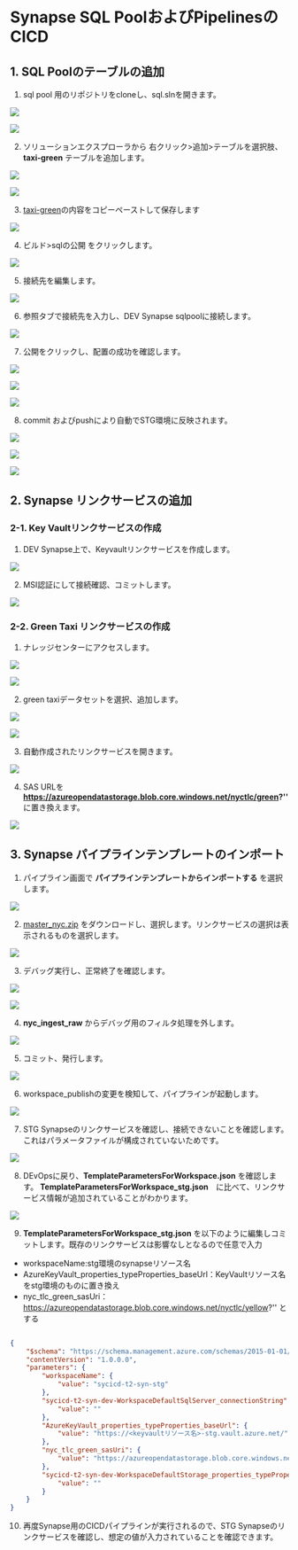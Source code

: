 # Synapse SQL PoolおよびPipelinesのCICD

## 1. SQL Poolのテーブルの追加

1. sql pool 用のリポジトリをcloneし、sql.slnを開きます。

![](.image/2022-05-23-13-48-08.png)

![](.image/2022-05-23-13-48-55.png)

2. ソリューションエクスプローラから 右クリック>追加>テーブルを選択肢、 **taxi-green** テーブルを追加します。

![](.image/2022-05-23-13-50-25.png)

![](.image/2022-05-23-13-50-47.png)

3. [taxi-green](../sample/taxi-green.sql)の内容をコピーペーストして保存します

![](.image/2022-05-23-13-51-23.png)

4. ビルド>sqlの公開 をクリックします。

![](.image/2022-05-23-13-51-54.png)

5. 接続先を編集します。

![](.image/2022-05-23-13-53-04.png)

6. 参照タブで接続先を入力し、DEV Synapse sqlpoolに接続します。

![](.image/2022-05-23-13-57-02.png)


7. 公開をクリックし、配置の成功を確認します。

![](.image/2022-05-23-13-57-59.png)

![](.image/2022-05-23-14-05-20.png)

![](.image/2022-05-23-14-05-56.png)

8. commit およびpushにより自動でSTG環境に反映されます。 

![](.image/2022-05-23-14-06-31.png)

![](.image/2022-05-23-14-06-50.png)

![](.image/2022-05-23-14-13-53.png)


## 2. Synapse リンクサービスの追加

### 2-1. Key Vaultリンクサービスの作成

1. DEV Synapse上で、Keyvaultリンクサービスを作成します。

![](.image/2022-05-23-14-15-18.png)

2. MSI認証にして接続確認、コミットします。

![](.image/2022-05-23-14-16-26.png)

### 2-2. Green Taxi リンクサービスの作成

1. ナレッジセンターにアクセスします。

![](.image/2022-05-23-14-17-15.png)

![](.image/2022-05-23-14-18-09.png)

2. green taxiデータセットを選択、追加します。

![](.image/2022-05-23-14-18-36.png)

![](.image/2022-05-23-14-18-51.png)

3. 自動作成されたリンクサービスを開きます。

![](.image/2022-05-23-14-19-42.png)

4. SAS URLを **https://azureopendatastorage.blob.core.windows.net/nyctlc/green?''** に置き換えます。

![](.image/2022-05-23-14-23-50.png)

## 3. Synapse パイプラインテンプレートのインポート

1. パイプライン画面で **パイプラインテンプレートからインポートする** を選択します。

![](.image/2022-05-23-14-25-04.png)

2. [master_nyc.zip](../sample/master_nyc.zip) をダウンロードし、選択します。リンクサービスの選択は表示されるものを選択します。

![](.image/2022-05-23-14-27-11.png)

3. デバッグ実行し、正常終了を確認します。

![](.image/2022-05-23-14-27-42.png)

![](.image/2022-05-23-15-53-32.png)

4. **nyc_ingest_raw** からデバッグ用のフィルタ処理を外します。

![](.image/2022-05-23-15-54-25.png)

5. コミット、発行します。
   
![](.image/2022-05-23-15-56-24.png)

6. workspace_publishの変更を検知して、パイプラインが起動します。

![](.image/2022-05-23-15-58-26.png)

7. STG Synapseのリンクサービスを確認し、接続できないことを確認します。これはパラメータファイルが構成されていないためです。

![](.image/2022-05-23-16-08-02.png)

8. DEvOpsに戻り、**TemplateParametersForWorkspace.json** を確認します。
**TemplateParametersForWorkspace_stg.json**　に比べて、リンクサービス情報が追加されていることがわかります。

![](.image/2022-05-23-16-09-16.png)

9.  **TemplateParametersForWorkspace_stg.json** を以下のように編集しコミットします。既存のリンクサービスは影響なしとなるので任意で入力

- workspaceName:stg環境のsynapseリソース名
- AzureKeyVault_properties_typeProperties_baseUrl：KeyVaultリソース名をstg環境のものに置き換え
- nyc_tlc_green_sasUri：https://azureopendatastorage.blob.core.windows.net/nyctlc/yellow?'' とする

```json

{
	"$schema": "https://schema.management.azure.com/schemas/2015-01-01/deploymentParameters.json#",
	"contentVersion": "1.0.0.0",
	"parameters": {
		"workspaceName": {
			"value": "sycicd-t2-syn-stg"
		},
		"sycicd-t2-syn-dev-WorkspaceDefaultSqlServer_connectionString": {
			"value": ""
		},
		"AzureKeyVault_properties_typeProperties_baseUrl": {
			"value": "https://<keyvaultリソース名>-stg.vault.azure.net/"
		},
		"nyc_tlc_green_sasUri": {
			"value": "https://azureopendatastorage.blob.core.windows.net/nyctlc/yellow?''"
		},
		"sycicd-t2-syn-dev-WorkspaceDefaultStorage_properties_typeProperties_url": {
			"value": ""
		}
	}
}

```

10. 再度Synapse用のCICDパイプラインが実行されるので、STG Synapseのリンクサービスを確認し、想定の値が入力されていることを確認できます。

